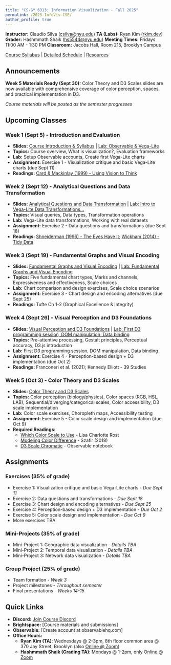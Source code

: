 ```yaml
---
title: "CS-GY 6313: Information Visualization - Fall 2025"
permalink: /2025-InfoVis-CSE/
author_profile: true
---
```


**Instructor:** Claudio Silva (csilva@nyu.edu)
**TA (Labs):** Ryan Kim ([rkim.dev](https://www.rkim.dev))
**Grader:** Hashmmath Shaik (hs5544@nyu.edu)
**Meeting Times:** Fridays 11:00 AM - 1:30 PM
**Classroom:** Jacobs Hall, Room 215, Brooklyn Campus

[Course Syllabus](/2025-InfoVis-CSE/syllabus) | [Detailed Schedule](/2025-InfoVis-CSE/schedule) | [Resources](/2025-InfoVis-CSE/resources)

## Announcements

**Week 5 Materials Ready (Sept 30):** Color Theory and D3 Scales slides are now available with comprehensive coverage of color perception, spaces, and practical implementation in D3.

*Course materials will be posted as the semester progresses*

## Upcoming Classes

### Week 1 (Sept 5) - Introduction and Evaluation
- **Slides:** [Course Introduction & Syllabus](/2025-InfoVis-CSE/slides/week1-syllabus.html) | [Lab: Observable & Vega-Lite](/2025-InfoVis-CSE/labs/week1-lab.html)
- **Topics:** Course overview, What is visualization?, Evaluation frameworks
- **Lab:** Setup Observable accounts, Create first Vega-Lite charts
- **Assignment:** Exercise 1 - Visualization critique and basic Vega-Lite charts (due Sept 11)
- **Readings:** [Card & Mackinlay (1999) - Using Vision to Think](/2025-InfoVis-CSE/refs/Card_Mackinlay_Shneiderman_1999_Using_Vision_to_Think_Chapter1.pdf)

### Week 2 (Sept 12) - Analytical Questions and Data Transformation
- **Slides:** [Analytical Questions and Data Transformation](/2025-InfoVis-CSE/slides/week2-data-transformation.html) | [Lab: Intro to Vega-Lite Data Transformations...](/2025-InfoVis-CSE/labs/week2-lab.html)
- **Topics:** Visual queries, Data types, Transformation operations
- **Lab:** Vega-Lite data transformations, Working with real datasets
- **Assignment:** Exercise 2 - Data questions and transformations (due Sept 18)
- **Readings:** [Shneiderman (1996) - The Eyes Have It](/2025-InfoVis-CSE/refs/Shneiderman_1996_The_Eyes_Have_It.pdf); [Wickham (2014) - Tidy Data](/2025-InfoVis-CSE/refs/Wickham_2014_Tidy_Data.pdf)

### Week 3 (Sept 19) - Fundamental Graphs and Visual Encoding
- **Slides:** [Fundamental Graphs and Visual Encoding](/2025-InfoVis-CSE/slides/week3-fundamental-graphs.html) | [Lab: Fundamental Graphs and Visual Encoding](/2025-InfoVis-CSE/labs/week3-lab.html)
- **Topics:** Five fundamental chart types, Marks and channels, Expressiveness and effectiveness, Scale choices
- **Lab:** Chart comparison and design exercises, Scale choice scenarios
- **Assignment:** Exercise 3 - Chart design and encoding alternatives (due Sept 25)
- **Readings:** Tufte Ch 1-2 (Graphical Excellence & Integrity)

### Week 4 (Sept 26) - Visual Perception and D3 Foundations
- **Slides:** [Visual Perception and D3 Foundations](/2025-InfoVis-CSE/slides/week4-perception.html) | [Lab: First D3 programming session, DOM manipulation, Data binding](/2025-InfoVis-CSE/labs/week4-lab.html)
- **Topics:** Pre-attentive processing, Gestalt principles, Perceptual accuracy, D3.js introduction
- **Lab:** First D3 programming session, DOM manipulation, Data binding
- **Assignment:** Exercise 4 - Perception-based design + D3 implementation (due Oct 2)
- **Readings:** Franconeri et al. (2021); Kennedy Elliott - 39 Studies

### Week 5 (Oct 3) - Color Theory and D3 Scales
- **Slides:** [Color Theory and D3 Scales](/2025-InfoVis-CSE/slides/week5-color.html)
- **Topics:** Color perception (biology/physics), Color spaces (RGB, HSL, LAB), Sequential/diverging/categorical scales, Color accessibility, D3 scale implementation
- **Lab:** Color scale exercises, Choropleth maps, Accessibility testing
- **Assignment:** Exercise 5 - Color scale design and implementation (due Oct 9)
- **Required Readings:**
  - [Which Color Scale to Use](https://blog.datawrapper.de/which-color-scale-to-use-in-data-vis/) - Lisa Charlotte Rost
  - [Modeling Color Difference](https://doi.org/10.1109/TVCG.2017.2744359) - Szafir (2018)
  - [D3 Scale Chromatic](https://observablehq.com/@d3/color-schemes) - Observable notebook

## Assignments

### Exercises (35% of grade)
- Exercise 1: Visualization critique and basic Vega-Lite charts - *Due Sept 11*
- Exercise 2: Data questions and transformations - *Due Sept 18*
- Exercise 3: Chart design and encoding alternatives - *Due Sept 25*
- Exercise 4: Perception-based design + D3 implementation - *Due Oct 2*
- Exercise 5: Color scale design and implementation - *Due Oct 9*
- More exercises TBA

### Mini-Projects (35% of grade)
- Mini-Project 1: Geographic data visualization - *Details TBA*
- Mini-Project 2: Temporal data visualization - *Details TBA*
- Mini-Project 3: Network data visualization - *Details TBA*

### Group Project (25% of grade)
- Team formation - *Week 3*
- Project milestones - *Throughout semester*
- Final presentations - *Weeks 14-15*

## Quick Links

- **Discord:** [Join Course Discord](https://discord.gg/sTEv3PnP)
- **Brightspace:** [Course materials and submissions]
- **Observable:** [Create account at observablehq.com]
- **Office Hours:**
    - **Ryan Kim (TA)**: Wednesdays @ 2-3pm, 8th floor common area @ 370 Jay Street, Brooklyn (also [Online @ Zoom](https://nyu.zoom.us/j/92815268504))
    - **Hashmmath Shaik (Grading TA)**: Mondays @ 1-2pm, only [Online @ Zoom](https://nyu.zoom.us/j/2817596431)

